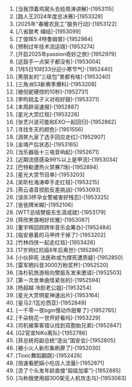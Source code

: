 
1. [当我顶着鸡窝头去给周涛讲解]-[1953115]
1. [路人王2024年度总决赛]-[1953328]
1. [2025年“春暖农民工”服务行动]-[1953122]
1. [八省联考 绳结]-[1953099]
1. [丁俊晖5:4特鲁姆普]-[1952984]
1. [预制过年技术流运镜]-[1953274]
1. [开启2025年passion奇妙之旅]-[1952979]
1. [这鼓手一点架子都没有]-[1953004]
1. [1月5日10时33分迎小寒节气]-[1952440]
1. [男朋友的“三级包”里都有啥]-[1953240]
1. [三角洲S3新赛季爆料]-[1953208]
1. [被倪妮硬控的10秒]-[1952731]
1. [李昀锐孟子义对视好甜]-[1953371]
1. [本周辟谣速报]-[1952887]
1. [星光大赏红毯]-[1953226]
1. [张艺兴说可能和EXO一起回归]-[1952862]
1. [寻找冬天的颜色]-[1951556]
1. [涵笑九泉了选手回应走红]-[1952907]
1. [金靖产后状态]-[1953165]
1. [当乐器版十三电音响起]-[1952671]
1. [近期流感感染99%以上是甲流]-[1953034]
1. [巴特勒遭热火禁赛7场]-[1952894]
1. [星光大赏节目单]-[1953203]
1. [吴昕杜海涛牵手走红毯]-[1953215]
1. [燕云语音捏脸反差挑战]-[1953093]
1. [误杀3怀孕女警被害好残忍]-[1953325]
1. [爸爸牌米糊]-[1952106]
1. [WTT总结樊振东生涯成就]-[1953179]
1. [蒋欣黑旗袍好优雅]-[1953087]
1. [董宇辉回顾跨年音乐会筹办]-[1952484]
1. [临安悬着的马甲终于掉了]-[1953202]
1. [竹林四侠一起走红毯]-[1953426]
1. [17岁网红抗癌6年后离世]-[1952867]
1. [小伙猝死 法医称或为撑死遭质疑]-[1952850]
1. [雷军晒抖音3000万粉奖杯]-[1952520]
1. [洛杉矶旅游局向樊振东发来邀请]-[1952503]
1. [第一次发单曲怪紧张的]-[1952594]
1. [杨超越 冷脸老公姐]-[1953254]
1. [星光大赏明星神速出片]-[1953164]
1. [皇马2:1瓦伦西亚]-[1952849]
1. [一千零一夜bgm慢动作甜晕了]-[1952765]
1. [千朵桃花一世开好看吗]-[1953229]
1. [司机被乘客错认找到双胞胎兄弟]-[1952847]
1. [G2官宣NiKo离队]-[1952786]
1. [菲总统将副总统“逐出”国安会]-[1952805]
1. [被小火人新形象刷屏了]-[1952030]
1. [Toxic舞蹈翻跳]-[1952426]
1. [倍速看肥娟小吃店人流量]-[1952871]
1. [烫了个头发年龄直接“超级加辈”]-[1952885]
1. [乌称俄使用超300架无人机攻击乌]-[1953083]